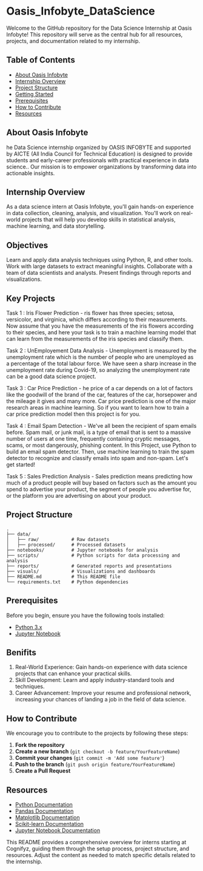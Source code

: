 # Oasis_Infobyte_DataScience

Welcome to the GitHub repository for the Data Science Internship at Oasis Infobyte! This repository will serve as the central hub for all resources, projects, and documentation related to my internship.

## Table of Contents

- [About Oasis Infobyte](#about-Oasis-Infobyte)
- [Internship Overview](#internship-overview)
- [Project Structure](#project-structure)
- [Getting Started](#getting-started)
- [Prerequisites](#prerequisites)
- [How to Contribute](#how-to-contribute)
- [Resources](#resources)

## About Oasis Infobyte

he Data Science internship organized by OASIS INFOBYTE and supported by AICTE (All India Council for Technical Education) is designed to provide students and early-career professionals with practical experience in data science.. Our mission is to empower organizations by transforming data into actionable insights.

## Internship Overview

As a data science intern at Oasis Infobyte, you'll gain hands-on experience in data collection, cleaning, analysis, and visualization. You'll work on real-world projects that will help you develop skills in statistical analysis, machine learning, and data storytelling.

## Objectives

Learn and apply data analysis techniques using Python, R, and other tools.
Work with large datasets to extract meaningful insights.
Collaborate with a team of data scientists and analysts.
Present findings through reports and visualizations.

## Key Projects

Task 1 : Iris Flower Prediction - ris flower has three species; setosa, versicolor, and virginica, which differs according to their measurements. Now assume that you have the measurements of the iris flowers according to their species, and here your task is to train a machine learning model that can learn from the measurements of the iris species and classify them.

Task 2 : UnEmployement Data Analysis - Unemployment is measured by the unemployment rate which is the number of people who are unemployed as a percentage of the total labour force. We have seen a sharp increase in the unemployment rate during Covid-19, so analyzing the unemployment rate can be a good data science project.

Task 3 : Car Price Prediction - he price of a car depends on a lot of factors like the goodwill of the brand of the car, features of the car, horsepower and the mileage it gives and many more. Car price prediction is one of the major research areas in machine learning. So if you want to learn how to train a car price prediction model then this project is for you.

Task 4 : Email Spam Detection - We've all been the recipient of spam emails before. Spam mail, or junk mail, is a type of email that is sent to a massive number of users at one time, frequently containing cryptic messages, scams, or most dangerously, phishing content. In this Project, use Python to build an email spam detector. Then, use machine learning to train the spam detector to recognize and classify emails into spam and non-spam. Let's get started!

Task 5 : Sales Prediction Analysis - Sales prediction means predicting how much of a product people will buy based on factors such as the amount you spend to advertise your product, the segment of people you advertise for, or the platform you are advertising on about your product.


## Project Structure

```plaintext
.
├── data/
│   ├── raw/            # Raw datasets
│   ├── processed/      # Processed datasets
├── notebooks/          # Jupyter notebooks for analysis
├── scripts/            # Python scripts for data processing and analysis
├── reports/            # Generated reports and presentations
├── visuals/            # Visualizations and dashboards
├── README.md           # This README file
└── requirements.txt    # Python dependencies
```


## Prerequisites

Before you begin, ensure you have the following tools installed:

- [Python 3.x](https://www.python.org/)
- [Jupyter Notebook](https://jupyter.org/)

## Benifits 

1. Real-World Experience: Gain hands-on experience with data science projects that can enhance your practical skills.
2. Skill Development: Learn and apply industry-standard tools and techniques.
3. Career Advancement: Improve your resume and professional network, increasing your chances of landing a job in the field of data science.

## How to Contribute

We encourage you to contribute to the projects by following these steps:

1. **Fork the repository**
2. **Create a new branch** (`git checkout -b feature/YourFeatureName`)
3. **Commit your changes** (`git commit -m 'Add some feature'`)
4. **Push to the branch** (`git push origin feature/YourFeatureName`)
5. **Create a Pull Request**

## Resources

- [Python Documentation](https://docs.python.org/3/)
- [Pandas Documentation](https://pandas.pydata.org/)
- [Matplotlib Documentation](https://matplotlib.org/)
- [Scikit-learn Documentation](https://scikit-learn.org/)
- [Jupyter Notebook Documentation](https://jupyter.org/documentation)

This README provides a comprehensive overview for interns starting at Cognifyz, guiding them through the setup process, project structure, and resources. Adjust the content as needed to match specific details related to the internship.
